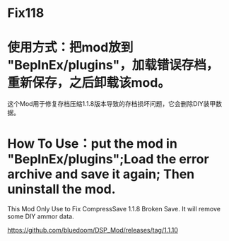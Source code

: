 # Fix118
# 使用方式：把mod放到 "BepInEx/plugins"，加载错误存档，重新保存，之后卸载该mod。
这个Mod用于修复存档压缩1.1.8版本导致的存档损坏问题，它会删除DIY装甲数据。

# How To Use：put the mod in "BepInEx/plugins";Load the error archive and save it again; Then uninstall the mod.  
This Mod Only Use to Fix CompressSave 1.1.8 Broken Save.
It will remove some DIY ammor data.

https://github.com/bluedoom/DSP_Mod/releases/tag/1.1.10
